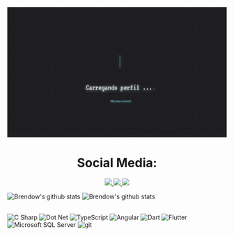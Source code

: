
<!--
**BrendowLincoln/BrendowLincoln** is a ✨ _special_ ✨ repository because its `README.md` (this file) appears on your GitHub profile.

Here are some ideas to get you started:

- 🔭 I’m currently working on ...
- 🌱 I’m currently learning ...
- 👯 I’m looking to collaborate on ...
- 🤔 I’m looking for help with ...
- 💬 Ask me about ...
- 📫 How to reach me: ...
- 😄 Pronouns: ...
- ⚡ Fun fact: ...
-->

<div>
  
</div>

<img height="300" width="100%" src="./assets/presentation.gif"/>

<h1 align="center"> Social Media: </h1>
  <p align="center">
    <a href="https://pt.stackoverflow.com/users/172962/brendow-lincoln">
      <img src="https://img.shields.io/badge/stack%20overflow-38bcad?&style=for-the-badge&logo=stack%20overflow&logoColor=white">
    </a>
    <a href="https://www.linkedin.com/in/DavidsDvm">
      <img src="https://img.shields.io/badge/linkedin-38bcad?&style=for-the-badge&logo=linkedin&logoColor=white">
    </a>
    <a href="mailto:linconlbrendow@gmail.com">
      <img src="https://img.shields.io/badge/SEND%20MAIL-38bcad?&style=for-the-badge&logo=MAIL.RU&logoColor=white">
    </a>
  </p>

<div>
<img alt="Brendow's github stats" height="210" src="https://github-readme-stats.vercel.app/api?username=BrendowLincoln&theme=tokyonight&show_icons=true&hide_border=true" />

<img alt="Brendow's github stats" height="210" src="https://github-readme-stats.vercel.app/api/top-langs/?username=BrendowLincoln&theme=tokyonight&hide_border=true" />
</div>
<br/>

<p>
  <img alt="C Sharp" src="https://img.shields.io/badge/C%23-239120?style=flat&logo=c-sharp&logoColor=white" />
  <img alt="Dot Net" src="https://img.shields.io/badge/.NET-5C2D91?style=flat&logo=.net&logoColor=white">
  <img alt="TypeScript" src="https://img.shields.io/badge/-TypeScript-3178C6?style=flat&logo=typescript&logoColor=white" />
  <img alt="Angular" src="https://img.shields.io/badge/-Angular-DD0031?style=flat&logo=angular&logoColor=white" />
  <img alt="Dart" src="https://img.shields.io/badge/Dart-0175C2?style=flat&logo=dart&logoColor=white" />
  <img alt="Flutter" src="https://img.shields.io/badge/Flutter-02569B?style=flat&logo=flutter&logoColor=white" />
  <img alt="Microsoft SQL Server" src="https://img.shields.io/badge/-Microsoft SQL Server-CC2927?style=flat&logo=microsoft-sql-server&logoColor=white" />
  <img alt="git" src="https://img.shields.io/badge/-Git-F05032?style=flat-square&logo=git&logoColor=white" />
  
  <!--
  <img alt="Html5" src="https://img.shields.io/badge/-HTML5-E34F26?style=flat-square&logo=html5&logoColor=white" />
  <img alt="Css3" src="https://img.shields.io/badge/-CSS3-1572B6?style=flat-square&logo=css3&logoColor=white" />
  <img alt="Bootstrap" src="https://img.shields.io/badge/-Bootstrap-7952b3?style=flat-square&logo=bootstrap&logoColor=white" />
-->
</p>


